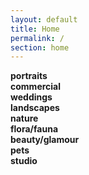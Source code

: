 ```yaml
---
layout: default
title: Home
permalink: /
section: home
---
```


<div class="tiles">
	<div class="tile">
		<strong>portraits</strong>
		<a class="b01" href="/gallery/portraits"></a>
	</div>
	<div class="tile">
		<strong>commercial</strong>
		<a class="b02" href="/gallery/commercial"></a>
	</div>
	<div class="tile">
		<strong>weddings</strong>
		<a class="b03" href="/gallery/weddings"></a>
	</div>
	<div class="tile">
		<strong>landscapes</strong>
		<a class="b04" href="/gallery/landscapes"></a>
	</div>
	<div class="tile">
		<strong>nature</strong>
		<a class="b05" href="/gallery/nature"></a>
	</div>
	<div class="tile">
		<strong>flora/fauna</strong>
		<a class="b06" href="/gallery/flora-and-fauna"></a>
	</div>
	<div class="tile">
		<strong>beauty/glamour</strong>
		<a class="b07" href="/gallery/beauty-and-glamour"></a>
	</div>
	<div class="tile">
		<strong>pets</strong>
		<a class="b08" href="/gallery/pets"></a>
	</div>
	<div class="tile">
		<strong>studio</strong>
		<a class="b09" href="/gallery/studio"></a>
	</div>
</div>
